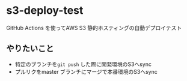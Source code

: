 # s3-deploy-test
GitHub Actions を使ってAWS S3 静的ホスティングの自動デプロイテスト

## やりたいこと
- 特定のブランチを`git push` した際に開発環境のS3へsync
- プルリクをmaster ブランチにマージで本番環境のS3へsync
